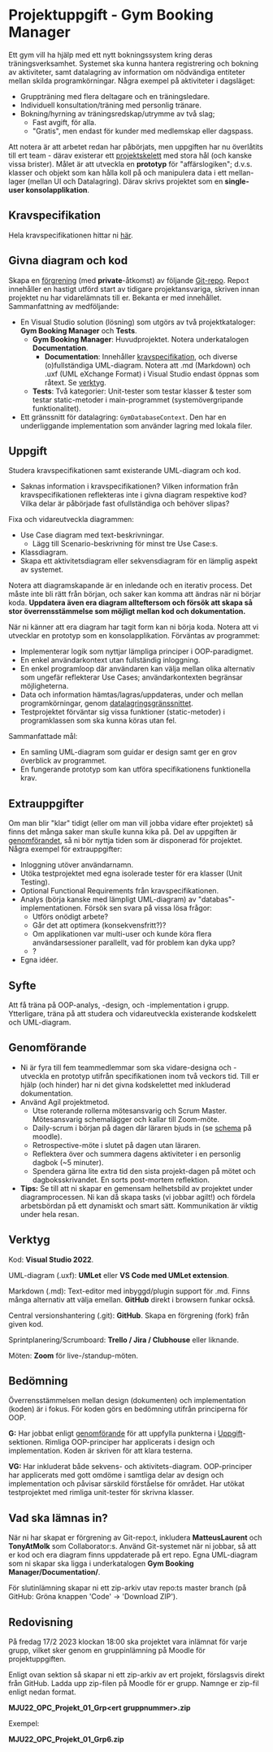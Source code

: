 # Projektuppgift - Gym Booking Manager

Ett gym vill ha hjälp med ett nytt bokningssystem kring deras träningsverksamhet. Systemet ska kunna hantera registrering och bokning av aktiviteter, samt datalagring av information om nödvändiga entiteter mellan skilda programkörningar. Några exempel på aktiviteter i dagsläget:
- Gruppträning med flera deltagare och en träningsledare.
- Individuell konsultation/träning med personlig tränare.
- Bokning/hyrning av träningsredskap/utrymme av två slag;
    - Fast avgift, för alla.
    - "Gratis", men endast för kunder med medlemskap eller dagspass.



Att notera är att arbetet redan har påbörjats, men uppgiften har nu överlåtits till ert team - därav existerar ett [projektskelett](#givna-diagram-och-kod) med stora hål (och kanske vissa brister). Målet är att utveckla en **prototyp** för "affärslogiken"; d.v.s. klasser och objekt som kan hålla koll på och manipulera data i ett mellan-lager (mellan UI och Datalagring). Därav skrivs projektet som en **single-user konsolapplikation**.



## Kravspecifikation

Hela kravspecifikationen hittar ni [här](https://github.com/MatteusLaurent/Project-Gym-Booking-Manager/blob/master/Gym%20Booking%20Manager/Documentation/Software%20Requirement%20Specification.md).

## Givna diagram och kod
Skapa en [förgrening](https://docs.github.com/en/get-started/quickstart/fork-a-repo) (med **private**-åtkomst) av följande [Git-repo](https://github.com/MatteusLaurent/Project-Gym-Booking-Manager). Repo:t innehåller en hastigt utförd start av tidigare projektansvariga, skriven innan projektet nu har vidarelämnats till er. Bekanta er med innehållet. Sammanfattning av medföljande:
- En Visual Studio solution (lösning) som utgörs av två projektkataloger: **Gym Booking Manager** och **Tests**.
    - **Gym Booking Manager**: Huvudprojektet. Notera underkatalogen **Documentation**.
        - **Documentation**: Innehåller [kravspecifikation](https://github.com/MatteusLaurent/Project-Gym-Booking-Manager/blob/master/Gym%20Booking%20Manager/Documentation/Software%20Requirement%20Specification.md), och diverse (o)fullständiga UML-diagram. Notera att .md (Markdown) och .uxf (UML eXchange Format) i Visual Studio endast öppnas som råtext. Se [verktyg](#verktyg).
    - **Tests**: Två kategorier: Unit-tester som testar klasser & tester som testar static-metoder i main-programmet (systemövergripande funktionalitet).
- <a id="dl-gs"></a>Ett gränssnitt för datalagring: `GymDatabaseContext`. Den har en underliggande implementation som använder lagring med lokala filer.


## Uppgift
Studera kravspecifikationen samt existerande UML-diagram och kod. 
- Saknas information i kravspecifikationen? Vilken information från kravspecifikationen reflekteras inte i givna diagram respektive kod? Vilka delar är påbörjade fast ofullständiga och behöver slipas?

Fixa och vidareutveckla diagrammen:
 - Use Case diagram med text-beskrivningar.
     - Lägg till Scenario-beskrivning för minst tre Use Case:s.
 - Klassdiagram. 
 - Skapa ett aktivitetsdiagram eller sekvensdiagram för en lämplig aspekt av systemet.

Notera att diagramskapande är en inledande och en iterativ process. Det måste inte bli rätt från början, och saker kan komma att ändras när ni börjar koda. **Uppdatera även era diagram allteftersom och försök att skapa så stor överrensstämmelse som möjligt mellan kod och dokumentation.**

När ni känner att era diagram har tagit form kan ni börja koda. Notera att vi utvecklar en prototyp som en konsolapplikation. Förväntas av programmet:
- Implementerar logik som nyttjar lämpliga principer i OOP-paradigmet.
- En enkel användarkontext utan fullständig inloggning.
- En enkel programloop där användaren kan välja mellan olika alternativ som ungefär reflekterar Use Cases; användarkontexten begränsar möjligheterna.
- Data och information hämtas/lagras/uppdateras, under och mellan programkörningar, genom [datalagringsgränssnittet](#dl-gs).
- Testprojektet förväntar sig vissa funktioner (static-metoder) i programklassen som ska kunna köras utan fel.

Sammanfattade mål:
- En samling UML-diagram som guidar er design samt ger en grov överblick av programmet.
- En fungerande prototyp som kan utföra specifikationens funktionella krav.

## Extrauppgifter
Om man blir "klar" tidigt (eller om man vill jobba vidare efter projektet) så finns det många saker man skulle kunna kika på. Del av uppgiften är [genomförandet](#genomförande), så ni bör nyttja tiden som är disponerad för projektet. Några exempel för extrauppgifter:
- Inloggning utöver användarnamn. 
- Utöka testprojektet med egna isolerade tester för era klasser (Unit Testing).
- Optional Functional Requirements från kravspecifikationen.
- Analys (börja kanske med lämpligt UML-diagram) av "databas"-implementationen. Försök sen svara på vissa lösa frågor:
    - Utförs onödigt arbete?
    - Går det att optimera (konsekvensfritt?)?
    - Om applikationen var multi-user och kunde köra flera användarsessioner parallellt, vad för problem kan dyka upp?
    - ?
- Egna idéer.

## Syfte
Att få träna på OOP-analys, -design, och -implementation i grupp. Ytterligare, träna på att studera och vidareutveckla existerande kodskelett och UML-diagram.

## Genomförande
- Ni är fyra till fem teammedlemmar som ska vidare-designa och -utveckla en prototyp utifrån specifikationen inom två veckors tid. Till er hjälp (och hinder) har ni det givna kodskelettet med inkluderad dokumentation.
- Använd Agil projektmetod.
    - Utse roterande rollerna mötesansvarig och Scrum Master. Mötesansvarig schemalägger och kallar till Zoom-möte.
    - Daily-scrum i början på dagen där läraren bjuds in (se [schema](http://moodle.molk.se/mod/page/view.php?id=4087) på moodle).
    - Retrospective-möte i slutet på dagen utan läraren.
    - Reflektera över och summera dagens aktiviteter i en personlig dagbok (~5 minuter).
    - Spendera gärna lite extra tid den sista projekt-dagen på mötet och dagboksskrivandet. En sorts post-mortem reflektion.
- **Tips:** Se till att ni skapar en gemensam helhetsbild av projektet under diagramprocessen. Ni kan då skapa tasks (vi jobbar agilt!) och fördela arbetsbördan på ett dynamiskt och smart sätt. Kommunikation är viktig under hela resan.

## Verktyg
Kod:  **Visual Studio 2022**.

UML-diagram (.uxf): **UMLet** eller **VS Code med UMLet extension**.

Markdown (.md): Text-editor med inbyggd/plugin support för .md. Finns många alternativ att välja emellan. **GitHub** direkt i browsern funkar också.

Central versionshantering (.git): **GitHub**. Skapa en förgrening (fork) från given kod.

Sprintplanering/Scrumboard: **Trello / Jira / Clubhouse** eller liknande.

Möten: **Zoom** för live-/standup-möten.

## Bedömning
Överrensstämmelsen mellan design (dokumenten) och implementation (koden) är i fokus. För koden görs en bedömning utifrån principerna för OOP.

**G:** Har jobbat enligt [genomförande](#genomförande) för att uppfylla punkterna i [Uppgift](#uppgift)-sektionen. Rimliga OOP-principer har applicerats i design och implementation. Koden är skriven för att klara  testerna.

**VG:** Har inkluderat både sekvens- och aktivitets-diagram. OOP-principer har applicerats med gott omdöme i samtliga delar av design och implementation och påvisar särskild förståelse för området. Har utökat testprojektet med rimliga unit-tester för skrivna klasser. 


## Vad ska lämnas in?
När ni har skapat er förgrening av Git-repo:t, inkludera **MatteusLaurent** och **TonyAtMolk** som Collaborator:s. Använd Git-systemet när ni jobbar, så att er kod och era diagram finns uppdaterade på ert repo. Egna UML-diagram som ni skapar ska ligga i underkatalogen **Gym Booking Manager/Documentation/**.

För slutinlämning skapar ni ett zip-arkiv utav repo:ts master branch (på GitHub: Gröna knappen 'Code' -> 'Download ZIP').



## Redovisning
På fredag 17/2 2023 klockan 18:00 ska projektet vara inlämnat för varje grupp, vilket sker genom en gruppinlämning på Moodle för projektuppgiften.

Enligt ovan sektion så skapar ni ett zip-arkiv av ert projekt, förslagsvis direkt från GitHub. Ladda upp zip-filen på Moodle för er grupp. Namnge er zip-fil enligt nedan format.

**MJU22_OPC_Projekt_01_Grp\<ert gruppnummer\>.zip**

Exempel:

**MJU22_OPC_Projekt_01_Grp6.zip**
